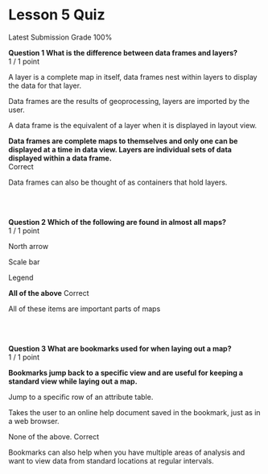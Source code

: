 # Lesson 5 Quiz
Latest Submission Grade 100%
<br/>

**Question 1 What is the difference between data frames and layers?**    
1 / 1 point

A layer is a complete map in itself, data frames nest within layers to display the data for that layer.     

Data frames are the results of geoprocessing, layers are imported by the user.     

A data frame is the equivalent of a layer when it is displayed in layout view.     

**Data frames are complete maps to themselves and only one can be displayed at a time in data view. Layers are individual sets of data displayed within a data frame.**      
Correct

Data frames can also be thought of as containers that hold layers.

<br/>
<br/>

**Question 2 Which of the following are found in almost all maps?**    
1 / 1 point

North arrow    

Scale bar    

Legend    

**All of the above**
Correct

All of these items are important parts of maps


<br/>
<br/>

**Question 3 What are bookmarks used for when laying out a map?**    
1 / 1 point

**Bookmarks jump back to a specific view and are useful for keeping a standard view while laying out a map.**    

Jump to a specific row of an attribute table.    

Takes the user to an online help document saved in the bookmark, just as in a web browser.     

None of the above.
Correct

Bookmarks can also help when you have multiple areas of analysis and want to view data from standard locations at regular intervals.    
